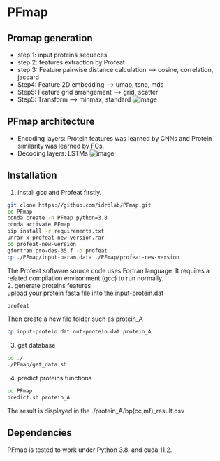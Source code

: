 # PFmap
## Promap generation
* step 1: input proteins sequeces
* step 2: features extraction by Profeat
* step 3:  Feature pairwise distance calculation --> cosine, correlation, jaccard
* Step4: Feature 2D embedding --> umap, tsne, mds
* Step5: Feature grid arrangement --> grid, scatter
* Step5: Transform --> minmax, standard
![image](https://user-images.githubusercontent.com/76670356/204513203-2f0a430b-4b2c-4b1e-9587-3ee5a953150b.png)
## PFmap architecture
* Encoding layers: Protein features was learned by CNNs and Protein similarity was learned by FCs.
* Decoding layers: LSTMs
![image](https://user-images.githubusercontent.com/76670356/204524869-31f558f0-0298-48c5-b4d2-3d5d087a2def.png)
## Installation
1. install gcc and  Profeat firstly.
```bash
git clone https://github.com/idrblab/PFmap.git
cd PFmap
conda create -n PFmap python=3.8
conda activate PFmap
pip install -r requirements.txt
unrar x profeat-new-version.rar
cd profeat-new-version
gfortran pro-des-35.f -o profeat
cp ./PFmap/input-param.data ./PFmap/profeat-new-version
```
The Profeat software source code uses Fortran language. It requires a related compilation environment (gcc) to run normally.<br /> 
2. generate proteins features <br />
upload your protein fasta file into the input-protein.dat
```bash
profeat
```
Then create a new file folder such as protein_A
```bash
cp input-protein.dat out-protein.dat protein_A
```
3. get database
```bash
cd ./
./PFmap/get_data.sh
```
4. predict proteins functions
```bash
cd PFmap
predict.sh protein_A
```
The result is displayed in the ./protein_A/bp(cc,mf)_result.csv
## Dependencies
PFmap is tested to work under Python 3.8. and  cuda 11.2.
